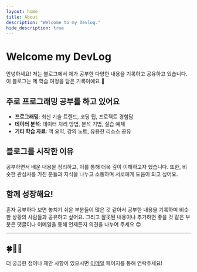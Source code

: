 ```yaml
---
layout: home
title: About
description: "Welcome to my Devlog."
hide_description: true
---
```



# Welcome my DevLog

안녕하세요! 저는 블로그에서 제가 공부한 다양한 내용을 기록하고 공유하고 있습니다.<br> 
이 블로그는 제 학습 여정을 담은 기록이에요 🍒

## 주로 프로그래밍 공부를 하고 있어요

- **프로그래밍**: 최신 기술 트렌드, 코딩 팁, 프로젝트 경험담
- **데이터 분석**: 데이터 처리 방법, 분석 기법, 실습 예제
- **기타 학습 자료**: 책 요약, 강의 노트, 유용한 리소스 공유

## 블로그를 시작한 이유

공부하면서 배운 내용을 정리하고, 이를 통해 더욱 깊이 이해하고자 했습니다. 또한, 비슷한 관심사를 가진 분들과 지식을 나누고 소통하며 서로에게 도움이 되고 싶어요.

## 함께 성장해요!

혼자 공부하다 보면 놓치기 쉬운 부분들이 많은 것 같아서 공부한 내용을 기록하며 비슷한 상황의 사람들과 공유하고 싶어요. 그리고 잘못된 내용이나 추가하면 좋을 것 같은 부분은 댓글이나 이메일을 통해 언제든지 의견을 나누어 주세요 😊

---

## 🍀👩‍💻

더 궁금한 점이나 제안 사항이 있으시면 [이메일](yellowjerri@gmail.com) 페이지를 통해 연락주세요!